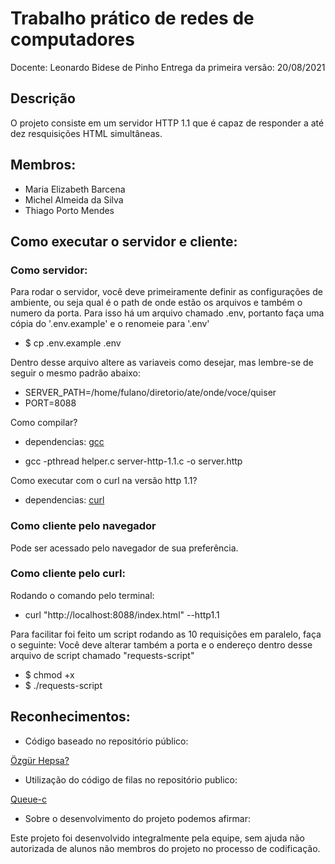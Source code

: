 
# Trabalho prático de redes de computadores

Docente: Leonardo Bidese de Pinho
Entrega da primeira versão: 20/08/2021

## Descrição

O projeto consiste em um servidor HTTP 1.1 que é capaz de responder a até dez resquisições HTML simultâneas.

## Membros:

*   Maria Elizabeth Barcena
*   Michel Almeida da Silva
*   Thiago Porto Mendes

## Como executar o servidor e cliente:
### Como servidor:

Para rodar o servidor, você deve primeiramente definir as configurações de ambiente, ou seja qual é o path de onde estão os arquivos e também o numero da porta. Para isso há um arquivo chamado .env, portanto faça uma cópia do '.env.example' e o renomeie para '.env'

- $ cp .env.example .env

Dentro desse arquivo altere as variaveis como desejar, mas lembre-se de seguir o mesmo padrão abaixo:
- SERVER_PATH=/home/fulano/diretorio/ate/onde/voce/quiser
- PORT=8088

Como compilar?
- dependencias: [gcc](https://gcc.gnu.org/)

- gcc -pthread helper.c server-http-1.1.c -o server.http

Como executar com o curl na versão http 1.1? 
- dependencias: [curl](https://curl.se/)

### Como cliente pelo navegador

Pode ser acessado pelo navegador de sua preferência.

### Como cliente pelo curl:

Rodando o comando pelo terminal:
- curl "http://localhost:8088/index.html" --http1.1

Para facilitar foi feito um script rodando as 10 requisições em paralelo, faça o seguinte:
Você deve alterar também a porta e o endereço dentro desse arquivo de script chamado "requests-script"

 - $ chmod +x
 - $ ./requests-script


## Reconhecimentos:

*   Código baseado no repositório público:

[Özgür Hepsa?](https://github.com/ozgurhepsag/Multi-threaded-HTTP-Server)


* Utilização do código de filas no repositório publico:

[Queue-c](https://github.com/matthewhartstonge/c-queue)

*   Sobre o desenvolvimento do projeto podemos afirmar:

Este projeto foi desenvolvido integralmente pela equipe, sem ajuda não autorizada de alunos não membros do projeto no processo de codificação.

